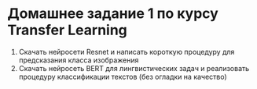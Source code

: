 # Домашнее задание 1 по курсу Transfer Learning

1) Скачать нейросети Resnet и написать короткую процедуру для предсказания класса изображения
2) Скачать нейросеть BERT для лингвистических задач и реализовать процедуру классификации текстов (без огладки на качество)
